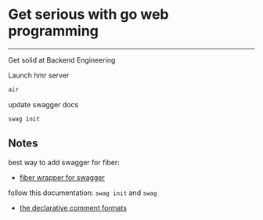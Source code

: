 # Get serious with go web programming

----

Get solid at Backend Engineering

Launch hmr server

```bash
air
```

update swagger docs

```bash
swag init
```

## Notes

best way to add swagger for fiber:

- [fiber wrapper for swagger](https://github.com/gofiber/swagger)

follow this documentation: `swag init` and `swag`

- [the declarative comment formats](https://github.com/swaggo/swag#declarative-comments-format)

